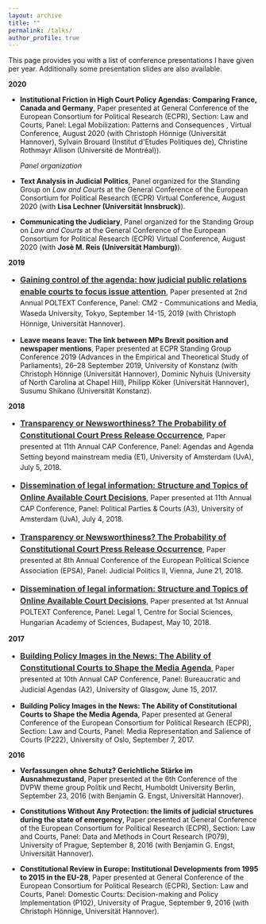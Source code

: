 ```yaml
---
layout: archive
title: ""
permalink: /talks/
author_profile: true
---
```


This page provides you with a list of conference presentations I have given per year. Additionally some presentation slides are also available.


<b>2020</b>


- <b>Institutional Friction in High Court Policy Agendas: Comparing France, Canada and Germany</b>, Paper presented at General Conference of the European Consortium for Political Research (ECPR), Section: Law and Courts, Panel: Legal Mobilization: Patterns and Consequences , Virtual Conference, August 2020 (with Christoph Hönnige (Universität Hannover), Sylvain Brouard (Institut d'Etudes Politiques de), Christine Rothmayr Allison (Université de Montréal)).

     <i>Panel organization</i>

- <b>Text Analysis in Judicial Politics</b>, Panel organized for the Standing Group on <i>Law and Courts</i> at the General Conference of the European Consortium for Political Research (ECPR) Virtual Conference, August 2020 (with <b>Lisa Lechner (Universität Innsbruck)</b>).
  
 - <b>Communicating the Judiciary</b>, Panel organized for the Standing Group on <i>Law and Courts</i> at the General Conference of the European Consortium for Political Research (ECPR) Virtual Conference, August 2020 (with <b>Josè M. Reis (Universität Hamburg)</b>).
  
<b>2019</b>

- <p style="line-height: 1.5;" align="left"><span style="font-size: big;"><a style="line-height: 1.5;" href="http://phimeyer.github.io/files/Meyer_POLTEXT_CourtAgenda.pdf"><span style="color: #333333;"><span style="font-size: medium;"><b>Gaining control of the agenda: how judicial public relations enable courts to focus issue attention</b></span></span></a>, Paper presented at 2nd Annual POLTEXT Conference, Panel: CM2 - Communications and Media, Waseda University, Tokyo, September 14-15, 2019 (with Christoph Hönnige, Universität Hannover).
     
- <b>Leave means leave: The link between MPs Brexit position and newspaper mentions</b>, Paper presented at ECPR Standing Group Conference 2019 (Advances in the Empirical and Theoretical Study of Parliaments), 26–28 September 2019, University of Konstanz (with Christoph Hönnige (Universität Hannover), Dominic Nyhuis (University of North Carolina at Chapel Hill), Philipp Köker (Universität Hannover), Susumu Shikano (Universität Konstanz).

<b>2018</b>

- <p style="line-height: 1.5;" align="left"><span style="font-size: big;"><a style="line-height: 1.5;" href="http://phimeyer.github.io/files/Meyer_CAP_Transparency_Newsworthiness.pdf"><span style="color: #333333;"><span style="font-size: medium;"><b>Transparency or Newsworthiness? The Probability of Constitutional Court Press Release Occurrence</b></span></span></a>, Paper presented at 11th Annual CAP Conference, Panel: Agendas and Agenda Setting beyond mainstream media (E1), University of Amsterdam (UvA), July 5, 2018.

- <p style="line-height: 1.5;" align="left"><span style="font-size: big;"><a style="line-height: 1.5;" href="http://phimeyer.github.io/files/Meyer_CAP_Dissemination_of_Information.pdf"><span style="color: #333333;"><span style="font-size: medium;"><b>Dissemination of legal information: Structure and Topics of Online Available Court Decisions</b></span></span></a>, Paper presented at 11th Annual CAP Conference, Panel: Political Parties & Courts (A3), University of Amsterdam (UvA), July 4, 2018.

- <p style="line-height: 1.5;" align="left"><span style="font-size: big;"><a style="line-height: 1.5;" href="http://phimeyer.github.io/files/Meyer_EPSA_Transparency_Newsworthiness.pdf"><span style="color: #333333;"><span style="font-size: medium;"><b>Transparency or Newsworthiness? The Probability of Constitutional Court Press Release Occurrence</b></span></span></a>, Paper presented at 8th Annual Conference of the European Political Science Association (EPSA), Panel: Judicial Politics II, Vienna, June 21, 2018.

- <p style="line-height: 1.5;" align="left"><span style="font-size: big;"><a style="line-height: 1.5;" href="http://phimeyer.github.io/files/Meyer_POLTEXT_Dissemination_of_Information.pdf"><span style="color: #333333;"><span style="font-size: medium;"><b>Dissemination of legal information: Structure and Topics of Online Available Court Decisions</b></span></span></a>, Paper presented at 1st Annual POLTEXT Conference, Panel: Legal 1, Centre for Social Sciences, Hungarian Academy of Sciences, Budapest, May 10, 2018.

<b>2017</b>

- <p style="line-height: 1.5;" align="left"><span style="font-size: big;"><a style="line-height: 1.5;" href="http://phimeyer.github.io/files/Building%20Policy%20Images.pdf"><span style="color: #333333;"><span style="font-size: medium;"><b>Building Policy Images in the News: The Ability of Constitutional Courts to Shape the Media Agenda</b></span></span></a>, Paper presented at 10th Annual CAP Conference, Panel: Bureaucratic and Judicial Agendas (A2), University of Glasgow, June 15, 2017.

- <b>Building Policy Images in the News: The Ability of Constitutional Courts to Shape the Media Agenda</b>, Paper presented at General Conference of the European Consortium for Political Research (ECPR), Section: Law and Courts, Panel: Media Representation and Salience of Courts (P222), University of Oslo, September 7, 2017.

<b>2016</b>

- <b>Verfassungen ohne Schutz? Gerichtliche Stärke im Ausnahmezustand</b>, Paper presented at the 6th Conference of the DVPW theme group Politik und Recht, Humboldt University Berlin, September 23, 2016 (with Benjamin G. Engst, Universität Hannover).
- <b>Constitutions Without Any Protection: the limits of judicial structures during the state of emergency</b>, Paper presented at General Conference of the European Consortium for Political Research (ECPR), Section: Law and Courts, Panel: Data and Methods in Court Research (P079), University of Prague, September 8, 2016 (with Benjamin G. Engst, Universität Hannover).

- <b>Constitutional Review in Europe: Institutional Developments from 1995 to 2015 in the EU-28</b>, Paper presented at General Conference of the European Consortium for Political Research (ECPR), Section: Law and Courts, Panel: Domestic Courts: Decision-making and Policy Implementation (P102), University of Prague, September 9, 2016 (with Christoph Hönnige, Universität Hannover).
